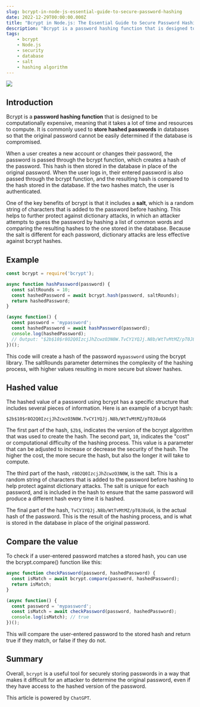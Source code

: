 ```yaml
---
slug: bcrypt-in-node-js-essential-guide-to-secure-password-hashing
date: 2022-12-29T00:00:00.000Z
title: "Bcrypt in Node.js: The Essential Guide to Secure Password Hashing"
description: "Bcrypt is a password hashing function that is designed to be computationally expensive, meaning that it takes a lot of time and resources to compute. It is commonly used to store hashed passwords in databases so that the original password cannot be easily determined if the database is compromised."
tags:
    - bcrypt
    - Node.js
    - security
    - database
    - salt
    - hashing algorithm
---
```


![](https://i.imgur.com/39tRZV1.png)

## Introduction

Bcrypt is a **password hashing function** that is designed to be computationally expensive, meaning that it takes a lot of time and resources to compute. It is commonly used to **store hashed passwords** in databases so that the original password cannot be easily determined if the database is compromised.

When a user creates a new account or changes their password, the password is passed through the bcrypt function, which creates a hash of the password. This hash is then stored in the database in place of the original password. When the user logs in, their entered password is also passed through the bcrypt function, and the resulting hash is compared to the hash stored in the database. If the two hashes match, the user is authenticated.

One of the key benefits of bcrypt is that it includes a **salt**, which is a random string of characters that is added to the password before hashing. This helps to further protect against dictionary attacks, in which an attacker attempts to guess the password by hashing a list of common words and comparing the resulting hashes to the one stored in the database. Because the salt is different for each password, dictionary attacks are less effective against bcrypt hashes.

## Example

```js
const bcrypt = require('bcrypt');

async function hashPassword(password) {
  const saltRounds = 10;
  const hashedPassword = await bcrypt.hash(password, saltRounds);
  return hashedPassword;
}

(async function() {
  const password = 'mypassword';
  const hashedPassword = await hashPassword(password);
  console.log(hashedPassword);
  // Output: "$2b$10$r8O2Q0IzcjJhZcwzO3N0W.TvCY1YQJj.N8b/WtTvMtMZ/pT0J8uG6"
})();
```

This code will create a hash of the password `mypassword` using the bcrypt library. The saltRounds parameter determines the complexity of the hashing process, with higher values resulting in more secure but slower hashes.

## Hashed value

The hashed value of a password using bcrypt has a specific structure that includes several pieces of information. Here is an example of a bcrypt hash:

`$2b$10$r8O2Q0IzcjJhZcwzO3N0W.TvCY1YQJj.N8b/WtTvMtMZ/pT0J8uG6`

The first part of the hash, `$2b$`, indicates the version of the bcrypt algorithm that was used to create the hash. The second part, `10`, indicates the "cost" or computational difficulty of the hashing process. This value is a parameter that can be adjusted to increase or decrease the security of the hash. The higher the cost, the more secure the hash, but also the longer it will take to compute.

The third part of the hash, `r8O2Q0IzcjJhZcwzO3N0W`, is the salt. This is a random string of characters that is added to the password before hashing to help protect against dictionary attacks. The salt is unique for each password, and is included in the hash to ensure that the same password will produce a different hash every time it is hashed.

The final part of the hash, `TvCY1YQJj.N8b/WtTvMtMZ/pT0J8uG6`, is the actual hash of the password. This is the result of the hashing process, and is what is stored in the database in place of the original password.

## Compare the value

To check if a user-entered password matches a stored hash, you can use the bcrypt.compare() function like this:

```js
async function checkPassword(password, hashedPassword) {
  const isMatch = await bcrypt.compare(password, hashedPassword);
  return isMatch;
}

(async function() {
  const password = 'mypassword';
  const isMatch = await checkPassword(password, hashedPassword);
  console.log(isMatch); // true
})();
```

This will compare the user-entered password to the stored hash and return true if they match, or false if they do not.

## Summary

Overall, `bcrypt` is a useful tool for securely storing passwords in a way that makes it difficult for an attacker to determine the original password, even if they have access to the hashed version of the password.

This article is powered by `ChatGPT`.